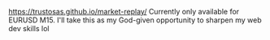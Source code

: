 https://trustosas.github.io/market-replay/
Currently only available for EURUSD M15. I'll take this as my God-given opportunity to sharpen my web dev skills lol
